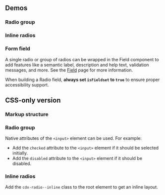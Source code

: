<script setup>
import RadioGroup from '@/../component-demos/radio/examples/RadioGroup.vue';
import InlineRadios from '@/../component-demos/radio/examples/InlineRadios.vue';
import RadioGroupField from '@/../component-demos/radio/examples/RadioGroupField.vue';
</script>

## Demos

### Radio group

<cdx-demo-wrapper :force-reset="true" :force-controls="true">
<template v-slot:demo>
	<radio-group />
</template>

<template v-slot:code>

:::code-group

<<< @/../component-demos/radio/examples/RadioGroup.vue [NPM]

<<< @/../component-demos/radio/examples-mw/RadioGroup.vue [MediaWiki]

:::

</template>
</cdx-demo-wrapper>

### Inline radios

<cdx-demo-wrapper>
<template v-slot:demo>
	<inline-radios />
</template>

<template v-slot:code>

:::code-group

<<< @/../component-demos/radio/examples/InlineRadios.vue [NPM]

<<< @/../component-demos/radio/examples-mw/InlineRadios.vue [MediaWiki]

:::

</template>
</cdx-demo-wrapper>

### Form field

A single radio or group of radios can be wrapped in the Field component to add features
like a semantic label, description and help text, validation messages, and more. See the
[Field](./field.md) page for more information.

When building a Radio field, **always set `isFieldset` to `true`** to ensure proper accessibility
support.

<cdx-demo-wrapper>
<template v-slot:demo>
	<radio-group-field />
</template>

<template v-slot:code>

:::code-group

<<< @/../component-demos/radio/examples/RadioGroupField.vue [NPM]

<<< @/../component-demos/radio/examples-mw/RadioGroupField.vue [MediaWiki]

:::

</template>
</cdx-demo-wrapper>

## CSS-only version

### Markup structure

<cdx-demo-wrapper>
<template v-slot:demo>
	<span class="cdx-radio">
		<input id="radio-css-only-1" class="cdx-radio__input" type="radio" name="radio-css-only">
		<span class="cdx-radio__icon"></span>
		<label class="cdx-radio__label" for="radio-css-only-1">
			Radio 1
		</label>
	</span>
</template>
<template v-slot:code>

```html
<span class="cdx-radio">
	<!-- <input> element with id, type, name, and any other necessary
	attributes. The actual input is visually hidden. -->
	<input id="radio-css-only-1" class="cdx-radio__input" type="radio" name="radio-css-only">
	<!-- Empty span that will be styled to look like a radio input. -->
	<span class="cdx-radio__icon"></span>
	<!-- Label with `for` attribute matching the input's id. -->
	<label class="cdx-radio__label" for="radio-css-only-1">
		Radio 1
	</label>
</span>
```

</template>
</cdx-demo-wrapper>

### Radio group

Native attributes of the `<input>` element can be used. For example:
- Add the `checked` attribute to the `<input>` element if it should be selected initially.
- Add the `disabled` attribute to the `<input>` element if it should be disabled.

<cdx-demo-wrapper>
<template v-slot:demo>
	<span class="cdx-radio">
		<input id="radio-group-css-only-1" class="cdx-radio__input" type="radio" name="radio-group-css-only">
		<span class="cdx-radio__icon"></span>
		<label class="cdx-radio__label" for="radio-group-css-only-1">
			Radio 1
		</label>
	</span>
	<span class="cdx-radio">
		<input id="radio-group-css-only-2" class="cdx-radio__input" type="radio" 	name="radio-group-css-only" checked>
		<span class="cdx-radio__icon"></span>
		<label class="cdx-radio__label" for="radio-group-css-only-2">
			Radio 2 (initially selected)
		</label>
	</span>
	<span class="cdx-radio">
		<input id="radio-group-css-only-3" class="cdx-radio__input" type="radio" name="radio-group-css-only">
		<span class="cdx-radio__icon"></span>
		<label class="cdx-radio__label" for="radio-group-css-only-3">
			Radio 3, which has a very long label that spans onto a second line to
			demonstrate what happens when text wraps
		</label>
	</span>
	<span class="cdx-radio">
		<input id="radio-group-css-only-4" class="cdx-radio__input" type="radio" 	name="radio-group-css-only"	disabled>
		<span class="cdx-radio__icon"></span>
		<label class="cdx-radio__label" for="radio-group-css-only-4">
			Radio 4 (disabled)
		</label>
	</span>
</template>
<template v-slot:code>

```html
<span class="cdx-radio">
	<input id="radio-group-css-only-1" class="cdx-radio__input" type="radio" name="radio-group-css-only">
	<span class="cdx-radio__icon"></span>
	<label class="cdx-radio__label" for="radio-group-css-only-1">
		Radio 1
	</label>
</span>
<span class="cdx-radio">
	<input id="radio-group-css-only-2" class="cdx-radio__input" type="radio" 	name="radio-group-css-only" checked>
	<span class="cdx-radio__icon"></span>
	<label class="cdx-radio__label" for="radio-group-css-only-2">
		Radio 2 (initially selected)
	</label>
</span>
<span class="cdx-radio">
	<input id="radio-group-css-only-3" class="cdx-radio__input" type="radio" name="radio-group-css-only">
<span class="cdx-radio__icon"></span>
	<label class="cdx-radio__label" for="radio-group-css-only-3">
		Radio 3, which has a very long label that spans onto a second line to
		demonstrate what happens when text wraps
	</label>
</span>
<span class="cdx-radio">
	<input id="radio-group-css-only-4" class="cdx-radio__input" type="radio" 	name="radio-group-css-only"	disabled>
	<span class="cdx-radio__icon"></span>
	<label class="cdx-radio__label" for="radio-group-css-only-4">
		Radio 4 (disabled)
	</label>
</span>
```

</template>
</cdx-demo-wrapper>

### Inline radios

Add the `cdx-radio--inline` class to the root element to get an inline layout.

<cdx-demo-wrapper>
<template v-slot:demo>
	<span class="cdx-radio cdx-radio--inline">
		<input id="radio-group-css-only-inline-1" class="cdx-radio__input" type="radio" name="radio-group-css-only-inline">
		<span class="cdx-radio__icon"></span>
		<label class="cdx-radio__label" for="radio-group-css-only-inline-1">
			Radio 1
		</label>
	</span>
	<span class="cdx-radio cdx-radio--inline">
		<input id="radio-group-css-only-inline-2" class="cdx-radio__input" type="radio" name="radio-group-css-only-inline" checked>
		<span class="cdx-radio__icon"></span>
		<label class="cdx-radio__label" for="radio-group-css-only-inline-2">
			Radio 2
		</label>
	</span>
</template>
<template v-slot:code>

```html
<span class="cdx-radio cdx-radio--inline">
	<input id="radio-group-css-only-inline-1" class="cdx-radio__input" type="radio" name="radio-group-css-only-inline">
	<span class="cdx-radio__icon"></span>
	<label class="cdx-radio__label" for="radio-group-css-only-inline-1">
		Radio 1
	</label>
</span>
<span class="cdx-radio cdx-radio--inline">
	<input id="radio-group-css-only-inline-2" class="cdx-radio__input" type="radio" name="radio-group-css-only-inline" checked>
	<span class="cdx-radio__icon"></span>
	<label class="cdx-radio__label" for="radio-group-css-only-inline-2">
		Radio 2
	</label>
</span>
```

</template>
</cdx-demo-wrapper>
